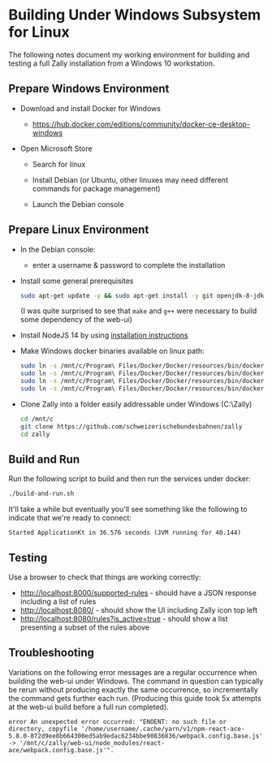 # Building Under Windows Subsystem for Linux

The following notes document my working environment for building and testing a full Zally installation from a Windows 10 workstation.

## Prepare Windows Environment

- Download and install Docker for Windows

  - https://hub.docker.com/editions/community/docker-ce-desktop-windows

- Open Microsoft Store

  - Search for linux

  - Install Debian (or Ubuntu, other linuxes may need different commands for package management)

  - Launch the Debian console

## Prepare Linux Environment

- In the Debian console:

  - enter a username & password to complete the installation

- Install some general prerequisites

  ```bash
  sudo apt-get update -y && sudo apt-get install -y git openjdk-8-jdk curl make g++
  ```

  (I was quite surprised to see that `make` and `g++` were necessary to build some dependency of the web-ui)

- Install NodeJS 14 by using [installation instructions](https://github.com/nodesource/distributions/blob/master/README.md#installation-instructions)
  
- Make Windows docker binaries available on linux path:

  ```bash
  sudo ln -s /mnt/c/Program\ Files/Docker/Docker/resources/bin/docker.exe /usr/local/bin/docker
  sudo ln -s /mnt/c/Program\ Files/Docker/Docker/resources/bin/docker-compose.exe /usr/local/bin/docker-compose
  sudo ln -s /mnt/c/Program\ Files/Docker/Docker/resources/bin/docker-machine.exe /usr/local/bin/docker-machine
  sudo ln -s /mnt/c/Program\ Files/Docker/Docker/resources/bin/docker-credential-wincred.exe /usr/local/bin/docker-credential-wincred
  ```

- Clone Zally into a folder easily addressable under Windows (C:\Zally)

  ```bash
  cd /mnt/c
  git clone https://github.com/schweizerischebundesbahnen/zally
  cd zally

## Build and Run

Run the following script to build and then run the services under docker:

```bash
./build-and-run.sh
```

It'll take a while but eventually you'll see something like the following to indicate that we're ready to connect:

```
Started ApplicationKt in 36.576 seconds (JVM running for 40.144)
```

## Testing

Use a browser to check that things are working correctly:

- <http://localhost:8000/supported-rules> - should have a JSON response including a list of rules
- <http://localhost:8080/> - should show the UI including Zally icon top left
- <http://localhost:8080/rules?is_active=true> - should show a list presenting a subset of the rules above

## Troubleshooting

Variations on the following error messages are a regular occurrence when building the web-ui under Windows. The command in question can typically be rerun without producing exactly the same occurrence, so incrementally the command gets further each run. (Producing this guide took 5x attempts at the web-ui build before a full run completed).

```
error An unexpected error occurred: "ENOENT: no such file or directory, copyfile '/home/username/.cache/yarn/v1/npm-react-ace-5.8.0-872d9ee8b664300ed5ab9edac6234bbe90836836/webpack.config.base.js' -> '/mnt/c/zally/web-ui/node_modules/react-ace/webpack.config.base.js'".
```
